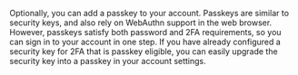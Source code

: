 Optionally, you can add a passkey to your account. Passkeys are similar to security keys, and also rely on WebAuthn support in the web browser. However, passkeys satisfy both password and 2FA requirements, so you can sign in to your account in one step. If you have already configured a security key for 2FA that is passkey eligible, you can easily upgrade the security key into a passkey in your account settings.
